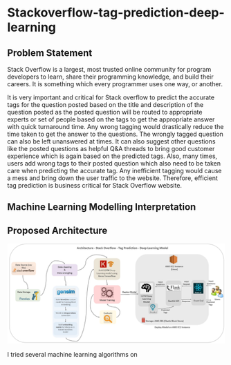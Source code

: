 # Stackoverflow-tag-prediction-deep-learning

## Problem Statement
Stack Overflow is a largest, most trusted online community for program developers to learn, share their
programming knowledge, and build their careers. It is something which every programmer uses one way,
or another.

It is very important and critical for Stack overflow to predict the accurate tags for the question posted
based on the title and description of the question posted as the posted question will be routed to
appropriate experts or set of people based on the tags to get the appropriate answer with quick
turnaround time. Any wrong tagging would drastically reduce the time taken to get the answer to the
questions. The wrongly tagged question can also be left unanswered at times. It can also suggest other
questions like the posted questions as helpful Q&A threads to bring good customer experience which is
again based on the predicted tags. Also, many times, users add wrong tags to their posted question
which also need to be taken care when predicting the accurate tag. Any inefficient tagging would cause a
mess and bring down the user traffic to the website. Therefore, efficient tag prediction is business
critical for Stack Overflow website.

## Machine Learning Modelling Interpretation

## Proposed Architecture
![Architecture](https://github.com/AashikSujaudeen/Stackoverflow-tag-prediction-deep-learning/blob/master/Architecture.png)

I tried several machine learning algorithms on 
